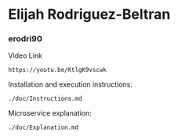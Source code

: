 # Elijah Rodriguez-Beltran
### erodri90
Video Link

    https://youtu.be/KtlgK9vscwk
Installation and execution instructions:

    ./doc/Instructions.md
Microservice explanation:

    ./doc/Explanation.md

